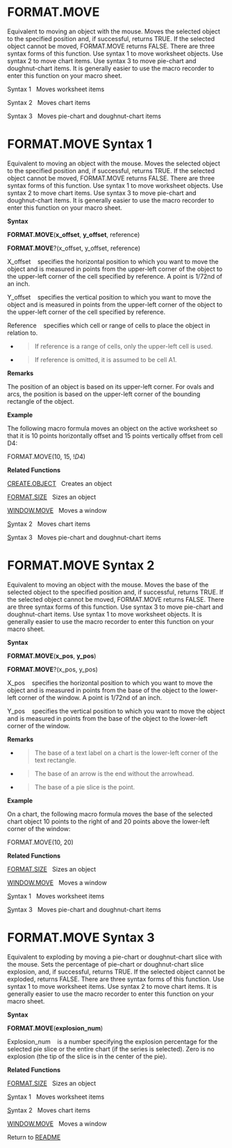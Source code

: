 # FORMAT.MOVE

Equivalent to moving an object with the mouse. Moves the selected object
to the specified position and, if successful, returns TRUE. If the
selected object cannot be moved, FORMAT.MOVE returns FALSE. There are
three syntax forms of this function. Use syntax 1 to move worksheet
objects. Use syntax 2 to move chart items. Use syntax 3 to move
pie-chart and doughnut-chart items. It is generally easier to use the
macro recorder to enter this function on your macro sheet.

Syntax 1&nbsp;&nbsp;&nbsp;Moves worksheet items

Syntax 2&nbsp;&nbsp;&nbsp;Moves chart items

Syntax 3&nbsp;&nbsp;&nbsp;Moves pie-chart and doughnut-chart items


# FORMAT.MOVE Syntax 1

Equivalent to moving an object with the mouse. Moves the selected object
to the specified position and, if successful, returns TRUE. If the
selected object cannot be moved, FORMAT.MOVE returns FALSE. There are
three syntax forms of this function. Use syntax 1 to move worksheet
objects. Use syntax 2 to move chart items. Use syntax 3 to move
pie-chart and doughnut-chart items. It is generally easier to use the
macro recorder to enter this function on your macro sheet.

**Syntax**

**FORMAT.MOVE**(**x\_offset**, **y\_offset**, reference)

**FORMAT.MOVE**?(x\_offset, y\_offset, reference)

X\_offset&nbsp;&nbsp;&nbsp;&nbsp;specifies the horizontal position to
which you want to move the object and is measured in points from the
upper-left corner of the object to the upper-left corner of the cell
specified by reference. A point is 1/72nd of an inch.

Y\_offset&nbsp;&nbsp;&nbsp;&nbsp;specifies the vertical position to
which you want to move the object and is measured in points from the
upper-left corner of the object to the upper-left corner of the cell
specified by reference.

Reference&nbsp;&nbsp;&nbsp;&nbsp;specifies which cell or range of cells
to place the object in relation to.

  - > If reference is a range of cells, only the upper-left cell is
    > used.

  - > If reference is omitted, it is assumed to be cell A1.


**Remarks**

The position of an object is based on its upper-left corner. For ovals
and arcs, the position is based on the upper-left corner of the bounding
rectangle of the object.

**Example**

The following macro formula moves an object on the active worksheet so
that it is 10 points horizontally offset and 15 points vertically offset
from cell D4:

FORMAT.MOVE(10, 15, \!$D$4)

**Related Functions**

[CREATE.OBJECT](CREATE.OBJECT.md)&nbsp;&nbsp;&nbsp;Creates an object

[FORMAT.SIZE](FORMAT.SIZE.md)&nbsp;&nbsp;&nbsp;Sizes an object

[WINDOW.MOVE](WINDOW.MOVE.md)&nbsp;&nbsp;&nbsp;Moves a window

[S](S.md)yntax 2&nbsp;&nbsp;&nbsp;Moves chart items

[S](S.md)yntax 3&nbsp;&nbsp;&nbsp;Moves pie-chart and doughnut-chart items


# FORMAT.MOVE Syntax 2

Equivalent to moving an object with the mouse. Moves the base of the
selected object to the specified position and, if successful, returns
TRUE. If the selected object cannot be moved, FORMAT.MOVE returns FALSE.
There are three syntax forms of this function. Use syntax 3 to move
pie-chart and doughnut-chart items. Use syntax 1 to move worksheet
objects. It is generally easier to use the macro recorder to enter this
function on your macro sheet.

**Syntax**

**FORMAT.MOVE**(**x\_pos**, **y\_pos**)

**FORMAT.MOVE**?(x\_pos, y\_pos)

X\_pos&nbsp;&nbsp;&nbsp;&nbsp;specifies the horizontal position to which
you want to move the object and is measured in points from the base of
the object to the lower-left corner of the window. A point is 1/72nd of
an inch.

Y\_pos&nbsp;&nbsp;&nbsp;&nbsp;specifies the vertical position to which
you want to move the object and is measured in points from the base of
the object to the lower-left corner of the window.

**Remarks**

  - > The base of a text label on a chart is the lower-left corner of
    > the text rectangle.

  - > The base of an arrow is the end without the arrowhead.

  - > The base of a pie slice is the point.


**Example**

On a chart, the following macro formula moves the base of the selected
chart object 10 points to the right of and 20 points above the
lower-left corner of the window:

FORMAT.MOVE(10, 20)

**Related Functions**

[FORMAT.SIZE](FORMAT.SIZE.md)&nbsp;&nbsp;&nbsp;Sizes an object

[WINDOW.MOVE](WINDOW.MOVE.md)&nbsp;&nbsp;&nbsp;Moves a window

[S](S.md)yntax 1&nbsp;&nbsp;&nbsp;Moves worksheet items

[S](S.md)yntax 3&nbsp;&nbsp;&nbsp;Moves pie-chart and doughnut-chart items


# FORMAT.MOVE Syntax 3

Equivalent to exploding by moving a pie-chart or doughnut-chart slice
with the mouse. Sets the percentage of pie-chart or doughnut-chart slice
explosion, and, if successful, returns TRUE. If the selected object
cannot be exploded, returns FALSE. There are three syntax forms of this
function. Use syntax 1 to move worksheet items. Use syntax 2 to move
chart items. It is generally easier to use the macro recorder to enter
this function on your macro sheet.

**Syntax**

**FORMAT.MOVE**(**explosion\_num**)

Explosion\_num&nbsp;&nbsp;&nbsp;&nbsp;is a number specifying the
explosion percentage for the selected pie slice or the entire chart (if
the series is selected). Zero is no explosion (the tip of the slice is
in the center of the pie).

**Related Functions**

[FORMAT.SIZE](FORMAT.SIZE.md)&nbsp;&nbsp;&nbsp;Sizes an object

[S](S.md)yntax 1&nbsp;&nbsp;&nbsp;Moves worksheet items

[S](S.md)yntax 2&nbsp;&nbsp;&nbsp;Moves chart items

[WINDOW.MOVE](WINDOW.MOVE.md)&nbsp;&nbsp;&nbsp;Moves a window



Return to [README](README.md#F)

